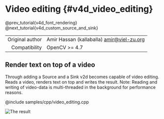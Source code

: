 # Video editing {#v4d_video_editing}

@prev_tutorial{v4d_font_rendering}
@next_tutorial{v4d_custom_source_and_sink}

|    |    |
| -: | :- |
| Original author | Amir Hassan (kallaballa) <amir@viel-zu.org> |
| Compatibility | OpenCV >= 4.7 |

## Render text on top of a video
Through adding a Source and a Sink v2d becomes capable of video editing. Reads a video, renders text on top and writes the result. Note: Reading and writing of video-data is multi-threaded in the background for performance reasons.

@include samples/cpp/video_editing.cpp

![The result](doc/video_editing.png)

